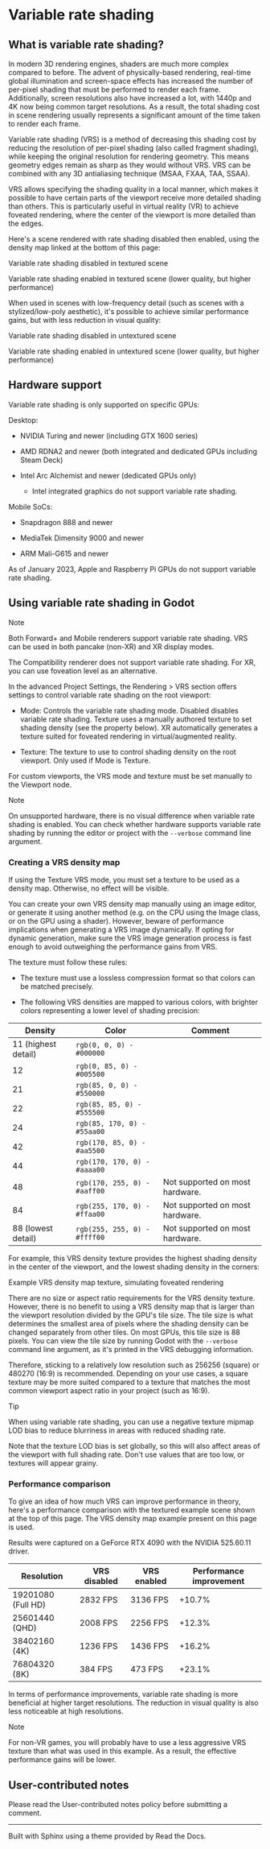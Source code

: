 # Variable rate shading

## What is variable rate shading?

In modern 3D rendering engines, shaders are much more complex compared to
before. The advent of physically-based rendering, real-time global
illumination and screen-space effects has increased the number of per-pixel
shading that must be performed to render each frame. Additionally, screen
resolutions also have increased a lot, with 1440p and 4K now being common
target resolutions. As a result, the total shading cost in scene rendering
usually represents a significant amount of the time taken to render each
frame.

Variable rate shading (VRS) is a method of decreasing this shading cost by
reducing the resolution of per-pixel shading (also called fragment shading),
while keeping the original resolution for rendering geometry. This means
geometry edges remain as sharp as they would without VRS. VRS can be combined
with any 3D antialiasing technique (MSAA, FXAA, TAA, SSAA).

VRS allows specifying the shading quality in a local manner, which makes it
possible to have certain parts of the viewport receive more detailed shading
than others. This is particularly useful in virtual reality (VR) to achieve
foveated rendering, where the center of the viewport is more detailed than the
edges.

Here's a scene rendered with rate shading disabled then enabled, using the
density map linked at the bottom of this page:

Variable rate shading disabled in textured scene

Variable rate shading enabled in textured scene (lower quality, but higher
performance)

When used in scenes with low-frequency detail (such as scenes with a
stylized/low-poly aesthetic), it's possible to achieve similar performance
gains, but with less reduction in visual quality:

Variable rate shading disabled in untextured scene

Variable rate shading enabled in untextured scene (lower quality, but higher
performance)

## Hardware support

Variable rate shading is only supported on specific GPUs:

Desktop:

  * NVIDIA Turing and newer (including GTX 1600 series)

  * AMD RDNA2 and newer (both integrated and dedicated GPUs including Steam Deck)

  * Intel Arc Alchemist and newer (dedicated GPUs only)

    * Intel integrated graphics do not support variable rate shading.

Mobile SoCs:

  * Snapdragon 888 and newer

  * MediaTek Dimensity 9000 and newer

  * ARM Mali-G615 and newer

As of January 2023, Apple and Raspberry Pi GPUs do not support variable rate
shading.

## Using variable rate shading in Godot

Note

Both Forward+ and Mobile renderers support variable rate shading. VRS can be
used in both pancake (non-XR) and XR display modes.

The Compatibility renderer does not support variable rate shading. For XR, you
can use foveation level as an alternative.

In the advanced Project Settings, the Rendering > VRS section offers settings
to control variable rate shading on the root viewport:

  * Mode: Controls the variable rate shading mode. Disabled disables variable rate shading. Texture uses a manually authored texture to set shading density (see the property below). XR automatically generates a texture suited for foveated rendering in virtual/augmented reality.

  * Texture: The texture to use to control shading density on the root viewport. Only used if Mode is Texture.

For custom viewports, the VRS mode and texture must be set manually to the
Viewport node.

Note

On unsupported hardware, there is no visual difference when variable rate
shading is enabled. You can check whether hardware supports variable rate
shading by running the editor or project with the `--verbose` command line
argument.

### Creating a VRS density map

If using the Texture VRS mode, you must set a texture to be used as a density
map. Otherwise, no effect will be visible.

You can create your own VRS density map manually using an image editor, or
generate it using another method (e.g. on the CPU using the Image class, or on
the GPU using a shader). However, beware of performance implications when
generating a VRS image dynamically. If opting for dynamic generation, make
sure the VRS image generation process is fast enough to avoid outweighing the
performance gains from VRS.

The texture must follow these rules:

  * The texture must use a lossless compression format so that colors can be matched precisely.

  * The following VRS densities are mapped to various colors, with brighter colors representing a lower level of shading precision:

Density | Color | Comment  
---|---|---  
11 (highest detail) | `rgb(0, 0, 0) - #000000`  
12 | `rgb(0, 85, 0) - #005500`  
21 | `rgb(85, 0, 0) - #550000`  
22 | `rgb(85, 85, 0) - #555500`  
24 | `rgb(85, 170, 0) - #55aa00`  
42 | `rgb(170, 85, 0) - #aa5500`  
44 | `rgb(170, 170, 0) - #aaaa00`  
48 | `rgb(170, 255, 0) - #aaff00` | Not supported on most hardware.  
84 | `rgb(255, 170, 0) - #ffaa00` | Not supported on most hardware.  
88 (lowest detail) | `rgb(255, 255, 0) - #ffff00` | Not supported on most hardware.  
  
For example, this VRS density texture provides the highest shading density in
the center of the viewport, and the lowest shading density in the corners:

Example VRS density map texture, simulating foveated rendering

There are no size or aspect ratio requirements for the VRS density texture.
However, there is no benefit to using a VRS density map that is larger than
the viewport resolution divided by the GPU's tile size. The tile size is what
determines the smallest area of pixels where the shading density can be
changed separately from other tiles. On most GPUs, this tile size is 88
pixels. You can view the tile size by running Godot with the `--verbose`
command line argument, as it's printed in the VRS debugging information.

Therefore, sticking to a relatively low resolution such as 256256 (square) or
480270 (16:9) is recommended. Depending on your use cases, a square texture
may be more suited compared to a texture that matches the most common viewport
aspect ratio in your project (such as 16:9).

Tip

When using variable rate shading, you can use a negative texture mipmap LOD
bias to reduce blurriness in areas with reduced shading rate.

Note that the texture LOD bias is set globally, so this will also affect areas
of the viewport with full shading rate. Don't use values that are too low, or
textures will appear grainy.

### Performance comparison

To give an idea of how much VRS can improve performance in theory, here's a
performance comparison with the textured example scene shown at the top of
this page. The VRS density map example present on this page is used.

Results were captured on a GeForce RTX 4090 with the NVIDIA 525.60.11 driver.

Resolution | VRS disabled | VRS enabled | Performance improvement  
---|---|---|---  
19201080 (Full HD) | 2832 FPS | 3136 FPS | +10.7%  
25601440 (QHD) | 2008 FPS | 2256 FPS | +12.3%  
38402160 (4K) | 1236 FPS | 1436 FPS | +16.2%  
76804320 (8K) | 384 FPS | 473 FPS | +23.1%  
  
In terms of performance improvements, variable rate shading is more beneficial
at higher target resolutions. The reduction in visual quality is also less
noticeable at high resolutions.

Note

For non-VR games, you will probably have to use a less aggressive VRS texture
than what was used in this example. As a result, the effective performance
gains will be lower.

## User-contributed notes

Please read the User-contributed notes policy before submitting a comment.

* * *

Built with Sphinx using a theme provided by Read the Docs.

